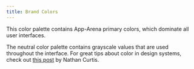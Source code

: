 ```yaml
---
title: Brand Colors
---
```


This color palette contains App-Arena primary colors, which dominate all user interfaces.

The neutral color palette contains grayscale values that are used throughout the interface. 
For great tips about color in design systems, check out
 [this post](https://medium.com/eightshapes-llc/color-in-design-systems-a1c80f65fa3) by Nathan Curtis.
